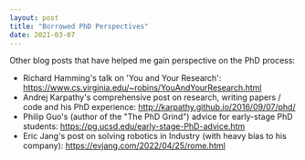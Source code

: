 ```yaml
---
layout: post
title: "Borrowed PhD Perspectives"
date: 2021-03-07
---
```


Other blog posts that have helped me gain perspective on the PhD process:

* Richard Hamming's talk on 'You and Your Research': <https://www.cs.virginia.edu/~robins/YouAndYourResearch.html>
* Andrej Karpathy's comprehensive post on research, writing papers / code and his PhD experience: <http://karpathy.github.io/2016/09/07/phd/>
* Philip Guo's (author of the "The PhD Grind") advice for early-stage PhD students: <https://pg.ucsd.edu/early-stage-PhD-advice.htm>
* Eric Jang's post on solving robotics in Industry (with heavy bias to his company): <https://evjang.com/2022/04/25/rome.html>
